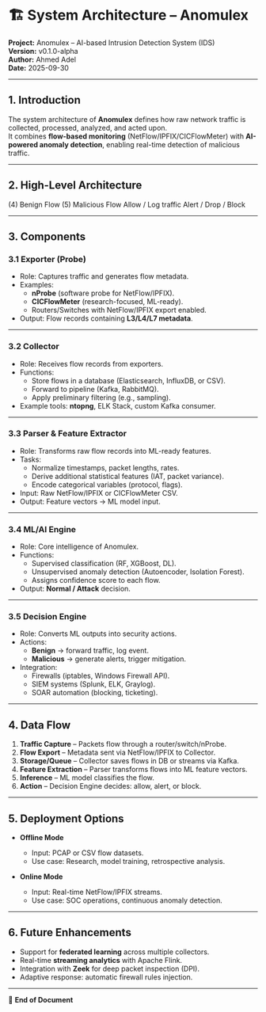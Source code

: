 # 🏗️ System Architecture – Anomulex
**Project:** Anomulex – AI-based Intrusion Detection System (IDS)  
**Version:** v0.1.0-alpha  
**Author:** Ahmed Adel  
**Date:** 2025-09-30  

---

## 1. Introduction
The system architecture of **Anomulex** defines how raw network traffic is collected, processed, analyzed, and acted upon.  
It combines **flow-based monitoring** (NetFlow/IPFIX/CICFlowMeter) with **AI-powered anomaly detection**, enabling real-time detection of malicious traffic.  

---

## 2. High-Level Architecture

(4) Benign Flow (5) Malicious Flow
Allow / Log traffic Alert / Drop / Block


---

## 3. Components

### 3.1 Exporter (Probe)
- Role: Captures traffic and generates flow metadata.  
- Examples:  
  - **nProbe** (software probe for NetFlow/IPFIX).  
  - **CICFlowMeter** (research-focused, ML-ready).  
  - Routers/Switches with NetFlow/IPFIX export enabled.  
- Output: Flow records containing **L3/L4/L7 metadata**.  

---

### 3.2 Collector
- Role: Receives flow records from exporters.  
- Functions:  
  - Store flows in a database (Elasticsearch, InfluxDB, or CSV).  
  - Forward to pipeline (Kafka, RabbitMQ).  
  - Apply preliminary filtering (e.g., sampling).  
- Example tools: **ntopng**, ELK Stack, custom Kafka consumer.  

---

### 3.3 Parser & Feature Extractor
- Role: Transforms raw flow records into ML-ready features.  
- Tasks:  
  - Normalize timestamps, packet lengths, rates.  
  - Derive additional statistical features (IAT, packet variance).  
  - Encode categorical variables (protocol, flags).  
- Input: Raw NetFlow/IPFIX or CICFlowMeter CSV.  
- Output: Feature vectors → ML model input.  

---

### 3.4 ML/AI Engine
- Role: Core intelligence of Anomulex.  
- Functions:  
  - Supervised classification (RF, XGBoost, DL).  
  - Unsupervised anomaly detection (Autoencoder, Isolation Forest).  
  - Assigns confidence score to each flow.  
- Output: **Normal / Attack** decision.  

---

### 3.5 Decision Engine
- Role: Converts ML outputs into security actions.  
- Actions:  
  - **Benign** → forward traffic, log event.  
  - **Malicious** → generate alerts, trigger mitigation.  
- Integration:  
  - Firewalls (iptables, Windows Firewall API).  
  - SIEM systems (Splunk, ELK, Graylog).  
  - SOAR automation (blocking, ticketing).  

---

## 4. Data Flow
1. **Traffic Capture** – Packets flow through a router/switch/nProbe.  
2. **Flow Export** – Metadata sent via NetFlow/IPFIX to Collector.  
3. **Storage/Queue** – Collector saves flows in DB or streams via Kafka.  
4. **Feature Extraction** – Parser transforms flows into ML feature vectors.  
5. **Inference** – ML model classifies the flow.  
6. **Action** – Decision Engine decides: allow, alert, or block.  

---

## 5. Deployment Options

- **Offline Mode**  
  - Input: PCAP or CSV flow datasets.  
  - Use case: Research, model training, retrospective analysis.  

- **Online Mode**  
  - Input: Real-time NetFlow/IPFIX streams.  
  - Use case: SOC operations, continuous anomaly detection.  

---

## 6. Future Enhancements
- Support for **federated learning** across multiple collectors.  
- Real-time **streaming analytics** with Apache Flink.  
- Integration with **Zeek** for deep packet inspection (DPI).  
- Adaptive response: automatic firewall rules injection.  

---

📌 **End of Document**
